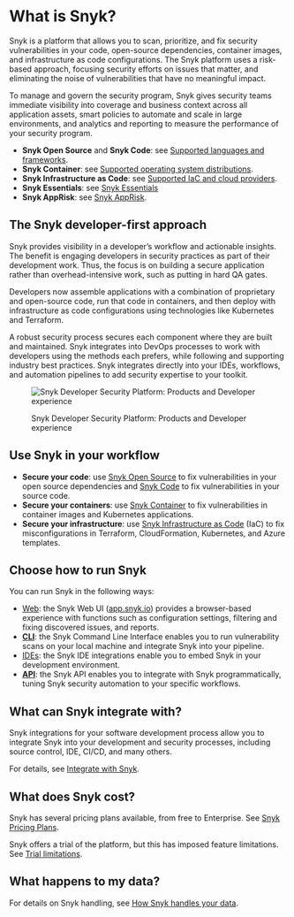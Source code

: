 # What is Snyk?

Snyk is a platform that allows you to scan, prioritize, and fix security vulnerabilities in your code, open-source dependencies, container images, and infrastructure as code configurations. The Snyk platform uses a risk-based approach, focusing security efforts on issues that matter, and eliminating the noise of vulnerabilities that have no meaningful impact.

To manage and govern the security program, Snyk gives security teams immediate visibility into coverage and business context across all application assets, smart policies to automate and scale in large environments, and analytics and reporting to measure the performance of your security program.

* **Snyk Open Source** and **Snyk Code**: see [Supported languages and frameworks](supported-languages-package-managers-and-frameworks/).
* **Snyk Container**: see [Supported operating system distributions](scan-with-snyk/snyk-container/how-snyk-container-works/operating-system-distributions-supported-by-snyk-container.md).
* **Snyk Infrastructure as Code**: see [Supported IaC and cloud providers](scan-with-snyk/snyk-iac/supported-iac-languages-cloud-providers-and-cloud-resources/).
* **Snyk Essentials**: see [Snyk Essentials](scan-with-snyk/snyk-essentials.md)&#x20;
* **Snyk AppRisk**: see [Snyk AppRisk](scan-with-snyk/snyk-apprisk.md).

## The Snyk developer-first approach

Snyk provides visibility in a developer’s workflow and actionable insights. The benefit is engaging developers in security practices as part of their development work. Thus, the focus is on building a secure application rather than overhead-intensive work, such as putting in hard QA gates.

Developers now assemble applications with a combination of proprietary and open-source code, run that code in containers, and then deploy with infrastructure as code configurations using technologies like Kubernetes and Terraform.

A robust security process secures each component where they are built and maintained. Snyk integrates into DevOps processes to work with developers using the methods each prefers, while following and supporting industry best practices. Snyk integrates directly into your IDEs, workflows, and automation pipelines to add security expertise to your toolkit.

<figure><img src=".gitbook/assets/image (565).png" alt="Snyk Developer Security Platform: Products and Developer experience"><figcaption><p>Snyk Developer Security Platform: Products and Developer experience</p></figcaption></figure>

## Use Snyk in your workflow

* **Secure your code**: use [Snyk Open Source](scan-with-snyk/snyk-open-source/) to fix vulnerabilities in your open source dependencies and [Snyk Code](scan-with-snyk/snyk-code/) to fix vulnerabilities in your source code.
* **Secure your containers**: use [Snyk Container](scan-with-snyk/snyk-container/) to fix vulnerabilities in container images and Kubernetes applications.
* **Secure your infrastructure**: use [Snyk Infrastructure as Code](scan-with-snyk/snyk-iac/) (IaC) to fix misconfigurations in Terraform, CloudFormation, Kubernetes, and Azure templates.

## Choose how to run Snyk

You can run Snyk in the following ways:

* [Web](getting-started/snyk-web-ui.md): the Snyk Web UI ([app.snyk.io](https://app.snyk.io)) provides a browser-based experience with functions such as configuration settings, filtering and fixing discovered issues, and reports.
* [**CLI**](snyk-cli/): the Snyk Command Line Interface enables you to run vulnerability scans on your local machine and integrate Snyk into your pipeline.
* [IDEs](scm-ide-and-ci-cd-integrations/snyk-ide-plugins-and-extensions/): the Snyk IDE integrations enable you to embed Snyk in your development environment.
* [**API**](snyk-api/): the Snyk API enables you to integrate with Snyk programmatically, tuning Snyk security automation to your specific workflows.

## What can Snyk integrate with?

Snyk integrations for your software development process allow you to integrate Snyk into your development and security processes, including source control, IDE, CI/CD, and many others.

For details, see [Integrate with Snyk](integrate-with-snyk/).

## **What does Snyk cost?**

Snyk has several pricing plans available, from free to Enterprise. See [Snyk Pricing Plans](https://snyk.io/plans/).

Snyk offers a trial of the platform, but this has imposed feature limitations. See [Trial limitations](implement-snyk/enterprise-implementation-guide/trial-limitations.md).

## What happens to my data?

For details on Snyk handling, see [How Snyk handles your data](working-with-snyk/how-snyk-handles-your-data.md).

